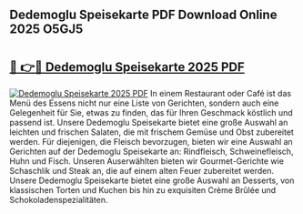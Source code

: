## Dedemoglu Speisekarte PDF Download Online 2025 O5GJ5

# <h2><a href="http://gcc24v0.nevu.top/?p=Dedemoglu+Speisekarte">🔗 👉🔴 Dedemoglu Speisekarte 2025 PDF</a></h2>

[![Dedemoglu Speisekarte 2025 PDF](https://i.imgur.com/dBaPXMq.png)](http://gcc24v0.nevu.top/?p=Dedemoglu+Speisekarte)
In einem Restaurant oder Café ist das Menü des Essens nicht nur eine Liste von Gerichten, sondern auch eine Gelegenheit für Sie, etwas zu finden, das für Ihren Geschmack köstlich und passend ist. Unsere Dedemoglu Speisekarte bietet eine große Auswahl an leichten und frischen Salaten, die mit frischem Gemüse und Obst zubereitet werden. Für diejenigen, die Fleisch bevorzugen, bieten wir eine Auswahl an Gerichten auf der Dedemoglu Speisekarte an: Rindfleisch, Schweinefleisch, Huhn und Fisch. Unseren Auserwählten bieten wir Gourmet-Gerichte wie Schaschlik und Steak an, die auf einem alten Feuer zubereitet werden. Unsere Dedemoglu Speisekarte bietet eine große Auswahl an Desserts, von klassischen Torten und Kuchen bis hin zu exquisiten Crème Brûlée und Schokoladenspezialitäten.
